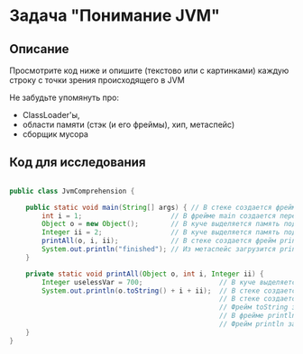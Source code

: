 # Задача "Понимание JVM"

## Описание
Просмотрите код ниже и опишите (текстово или с картинками) каждую строку с точки зрения происходящего в JVM  

Не забудьте упомянуть про: 
- ClassLoader'ы, 
- области памяти (стэк (и его фреймы), хип, метаспейс)  
- сборщик мусора

## Код для исследования
```java

public class JvmComprehension {

    public static void main(String[] args) { // В стеке создается фрейм main.
        int i = 1;                      // В фрейме main создается переменная i.
        Object o = new Object();        // В куче выделяется память под объект о. В фрейме main создается ссылка на выделенную память.
        Integer ii = 2;                 // В куче выделяется память под ссылочный Integer ii. В фрейме main создается ссылка на выделенную память.
        printAll(o, i, ii);             // В стеке создается фрейм printAll. В фрейме создается переменная i, копируются ссылки на о и ii.
        System.out.println("finished"); // Из метаспейс загрузится println. В куче выделяется память под  строку "finished". Создается новый фрейм println со ссылкой на память со строкой "finished". При следующем запуске сборщик памяти очистит область со строкой "finished".
    }

    private static void printAll(Object o, int i, Integer ii) {
        Integer uselessVar = 700;                   // В куче выделяется память под 700. В фрейм printAll записывается в uselessVar ссылка на эту область памяти.
        System.out.println(o.toString() + i + ii);  // В стеке создается фрейм println.
                                                    // В стеке создается фрейм toString, который по выполнению вернет ссылку на область памяти со строкой.
                                                    // Фрейм toString завершает работу.
                                                    // В фрейме println по результатам конкатенации передается ссылка на объект результирующую строку.
                                                    // Фрейм println завершает работу.
    }
}

